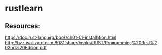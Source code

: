 # rustlearn
## Resources:
https://doc.rust-lang.org/book/ch01-01-installation.html
http://bzz.wallizard.com:8081/share/books/RUST/Programming%20Rust%202nd%20Edition.pdf
